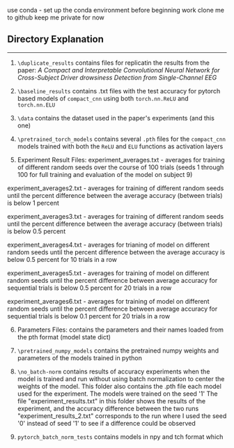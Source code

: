 use conda - set up the conda environment before beginning work
clone me to github
keep me private for now

## Directory Explanation
---
1. `\duplicate_results` contains files for replicatin the results from the paper: *A Compact and Interpretable Convolutional Neural Network for Cross-Subject Driver drowsiness Detection from Single-Channel EEG*

2. `\baseline_results` contains .txt files with the test accuracy for pytorch based models of `compact_cnn` using both `torch.nn.ReLU` and `torch.nn.ELU`

3. `\data` contains the dataset used in the paper's experiments (and this one) 

4. `\pretrained_torch_models` contains several `.pth` files for the `compact_cnn` models trained with both the `ReLU` and `ELU` functions as activation layers

5. Experiment Result Files: 
experiment_averages.txt - averages for training of different random seeds over the course of 100 trials (seeds 1 through 100 for full training and evaluation of the model on subject 9)

experiment_averages2.txt - averages for training of different random seeds until the percent difference between the average accuracy (between trials) is below 1 percent

experiment_averages3.txt - averages for training of different random seeds until the percent difference between the average accuracy (between trials) is below 0.5 percent

experiment_averages4.txt - averages for trianing of model on different random seeds until the percent difference between the average accuracy is below 0.5 percent for 10 trials in a row

experiment_averages5.txt - averages for training of model on different random seeds until the percent difference between average accuracy for sequential trials is below 0.5 percent for 20 trials in a row

experiment_averages6.txt - averages for training of model on different random seeds until the percent difference between average accuracy for sequential trials is below 0.1 percent for 20 trials in a row

6. Parameters Files: 
contains the parameters and their names loaded from the pth format (model state dict)

7. `\pretrained_numpy_models` 
contains the pretrained numpy weights and parameters of the models trained in python

8. `\no_batch-norm`
contains results of accuracy experiments when the model is trained and run without using batch normalization to center the weights of the model. This folder also contains the .pth file each model used for the experiment. The models were trained on the seed '1'
The file "experiment_results.txt" in this folder shows the results of the experiment, and the accuracy difference between the two runs
"experiment_results_2.txt" corresponds to the run where I used the seed '0' instead of seed '1' to see if a difference could be observed

9. `pytorch_batch_norm_tests` 
contains models in npy and tch format which 

